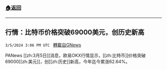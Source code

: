 ###  [:house:返回](README.md)
---


## 行情：比特币价格突破69000美元，创历史新高
`3/5/2024 3:06 PM UTC ` [轉載自GNews](https://gnews.org/articles/2367540)

PANews [[zh:3月5日]]消息，欧易OKX行情显示，[[zh:比特币]]价格突破69000[[zh:美元]]，创[[zh:历史]]新高，今年迄今累涨62.64%。
